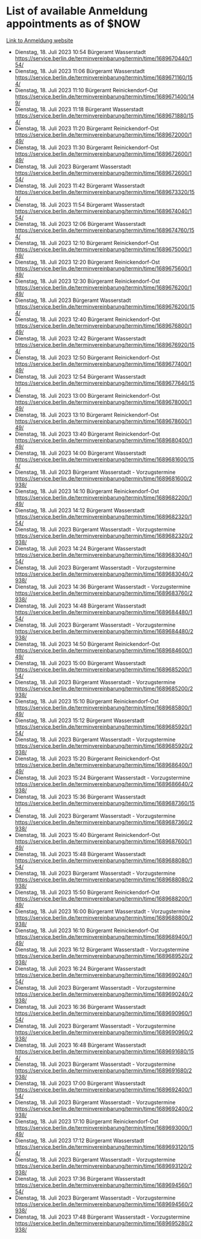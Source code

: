 # List of available Anmeldung appointments as of $NOW
[Link to Anmeldung website](https://service.berlin.de/terminvereinbarung/termin/tag.php?termin=1&anliegen[]=120686&dienstleisterlist=122210,122217,327316,122219,327312,122227,327314,122231,327346,122243,327348,122254,122252,329742,122260,329745,122262,329748,122271,327278,122273,327274,122277,327276,330436,122280,327294,122282,327290,122284,327292,122291,327270,122285,327266,122286,327264,122296,327268,150230,329760,122297,327286,122294,327284,122312,329763,122314,329775,122304,327330,122311,327334,122309,327332,317869,122281,327352,122279,329772,122283,122276,327324,122274,327326,122267,329766,122246,327318,122251,327320,122257,327322,122208,327298,122226,327300&herkunft=http%3A%2F%2Fservice.berlin.de%2Fdienstleistung%2F120686%2F)
- Dienstag, 18. Juli 2023 10:54 Bürgeramt Wasserstadt https://service.berlin.de/terminvereinbarung/termin/time/1689670440/154/
- Dienstag, 18. Juli 2023 11:06 Bürgeramt Wasserstadt https://service.berlin.de/terminvereinbarung/termin/time/1689671160/154/
- Dienstag, 18. Juli 2023 11:10 Bürgeramt Reinickendorf-Ost https://service.berlin.de/terminvereinbarung/termin/time/1689671400/149/
- Dienstag, 18. Juli 2023 11:18 Bürgeramt Wasserstadt https://service.berlin.de/terminvereinbarung/termin/time/1689671880/154/
- Dienstag, 18. Juli 2023 11:20 Bürgeramt Reinickendorf-Ost https://service.berlin.de/terminvereinbarung/termin/time/1689672000/149/
- Dienstag, 18. Juli 2023 11:30 Bürgeramt Reinickendorf-Ost https://service.berlin.de/terminvereinbarung/termin/time/1689672600/149/
- Dienstag, 18. Juli 2023  Bürgeramt Wasserstadt https://service.berlin.de/terminvereinbarung/termin/time/1689672600/154/
- Dienstag, 18. Juli 2023 11:42 Bürgeramt Wasserstadt https://service.berlin.de/terminvereinbarung/termin/time/1689673320/154/
- Dienstag, 18. Juli 2023 11:54 Bürgeramt Wasserstadt https://service.berlin.de/terminvereinbarung/termin/time/1689674040/154/
- Dienstag, 18. Juli 2023 12:06 Bürgeramt Wasserstadt https://service.berlin.de/terminvereinbarung/termin/time/1689674760/154/
- Dienstag, 18. Juli 2023 12:10 Bürgeramt Reinickendorf-Ost https://service.berlin.de/terminvereinbarung/termin/time/1689675000/149/
- Dienstag, 18. Juli 2023 12:20 Bürgeramt Reinickendorf-Ost https://service.berlin.de/terminvereinbarung/termin/time/1689675600/149/
- Dienstag, 18. Juli 2023 12:30 Bürgeramt Reinickendorf-Ost https://service.berlin.de/terminvereinbarung/termin/time/1689676200/149/
- Dienstag, 18. Juli 2023  Bürgeramt Wasserstadt https://service.berlin.de/terminvereinbarung/termin/time/1689676200/154/
- Dienstag, 18. Juli 2023 12:40 Bürgeramt Reinickendorf-Ost https://service.berlin.de/terminvereinbarung/termin/time/1689676800/149/
- Dienstag, 18. Juli 2023 12:42 Bürgeramt Wasserstadt https://service.berlin.de/terminvereinbarung/termin/time/1689676920/154/
- Dienstag, 18. Juli 2023 12:50 Bürgeramt Reinickendorf-Ost https://service.berlin.de/terminvereinbarung/termin/time/1689677400/149/
- Dienstag, 18. Juli 2023 12:54 Bürgeramt Wasserstadt https://service.berlin.de/terminvereinbarung/termin/time/1689677640/154/
- Dienstag, 18. Juli 2023 13:00 Bürgeramt Reinickendorf-Ost https://service.berlin.de/terminvereinbarung/termin/time/1689678000/149/
- Dienstag, 18. Juli 2023 13:10 Bürgeramt Reinickendorf-Ost https://service.berlin.de/terminvereinbarung/termin/time/1689678600/149/
- Dienstag, 18. Juli 2023 13:40 Bürgeramt Reinickendorf-Ost https://service.berlin.de/terminvereinbarung/termin/time/1689680400/149/
- Dienstag, 18. Juli 2023 14:00 Bürgeramt Wasserstadt https://service.berlin.de/terminvereinbarung/termin/time/1689681600/154/
- Dienstag, 18. Juli 2023  Bürgeramt Wasserstadt - Vorzugstermine https://service.berlin.de/terminvereinbarung/termin/time/1689681600/2938/
- Dienstag, 18. Juli 2023 14:10 Bürgeramt Reinickendorf-Ost https://service.berlin.de/terminvereinbarung/termin/time/1689682200/149/
- Dienstag, 18. Juli 2023 14:12 Bürgeramt Wasserstadt https://service.berlin.de/terminvereinbarung/termin/time/1689682320/154/
- Dienstag, 18. Juli 2023  Bürgeramt Wasserstadt - Vorzugstermine https://service.berlin.de/terminvereinbarung/termin/time/1689682320/2938/
- Dienstag, 18. Juli 2023 14:24 Bürgeramt Wasserstadt https://service.berlin.de/terminvereinbarung/termin/time/1689683040/154/
- Dienstag, 18. Juli 2023  Bürgeramt Wasserstadt - Vorzugstermine https://service.berlin.de/terminvereinbarung/termin/time/1689683040/2938/
- Dienstag, 18. Juli 2023 14:36 Bürgeramt Wasserstadt - Vorzugstermine https://service.berlin.de/terminvereinbarung/termin/time/1689683760/2938/
- Dienstag, 18. Juli 2023 14:48 Bürgeramt Wasserstadt https://service.berlin.de/terminvereinbarung/termin/time/1689684480/154/
- Dienstag, 18. Juli 2023  Bürgeramt Wasserstadt - Vorzugstermine https://service.berlin.de/terminvereinbarung/termin/time/1689684480/2938/
- Dienstag, 18. Juli 2023 14:50 Bürgeramt Reinickendorf-Ost https://service.berlin.de/terminvereinbarung/termin/time/1689684600/149/
- Dienstag, 18. Juli 2023 15:00 Bürgeramt Wasserstadt https://service.berlin.de/terminvereinbarung/termin/time/1689685200/154/
- Dienstag, 18. Juli 2023  Bürgeramt Wasserstadt - Vorzugstermine https://service.berlin.de/terminvereinbarung/termin/time/1689685200/2938/
- Dienstag, 18. Juli 2023 15:10 Bürgeramt Reinickendorf-Ost https://service.berlin.de/terminvereinbarung/termin/time/1689685800/149/
- Dienstag, 18. Juli 2023 15:12 Bürgeramt Wasserstadt https://service.berlin.de/terminvereinbarung/termin/time/1689685920/154/
- Dienstag, 18. Juli 2023  Bürgeramt Wasserstadt - Vorzugstermine https://service.berlin.de/terminvereinbarung/termin/time/1689685920/2938/
- Dienstag, 18. Juli 2023 15:20 Bürgeramt Reinickendorf-Ost https://service.berlin.de/terminvereinbarung/termin/time/1689686400/149/
- Dienstag, 18. Juli 2023 15:24 Bürgeramt Wasserstadt - Vorzugstermine https://service.berlin.de/terminvereinbarung/termin/time/1689686640/2938/
- Dienstag, 18. Juli 2023 15:36 Bürgeramt Wasserstadt https://service.berlin.de/terminvereinbarung/termin/time/1689687360/154/
- Dienstag, 18. Juli 2023  Bürgeramt Wasserstadt - Vorzugstermine https://service.berlin.de/terminvereinbarung/termin/time/1689687360/2938/
- Dienstag, 18. Juli 2023 15:40 Bürgeramt Reinickendorf-Ost https://service.berlin.de/terminvereinbarung/termin/time/1689687600/149/
- Dienstag, 18. Juli 2023 15:48 Bürgeramt Wasserstadt https://service.berlin.de/terminvereinbarung/termin/time/1689688080/154/
- Dienstag, 18. Juli 2023  Bürgeramt Wasserstadt - Vorzugstermine https://service.berlin.de/terminvereinbarung/termin/time/1689688080/2938/
- Dienstag, 18. Juli 2023 15:50 Bürgeramt Reinickendorf-Ost https://service.berlin.de/terminvereinbarung/termin/time/1689688200/149/
- Dienstag, 18. Juli 2023 16:00 Bürgeramt Wasserstadt - Vorzugstermine https://service.berlin.de/terminvereinbarung/termin/time/1689688800/2938/
- Dienstag, 18. Juli 2023 16:10 Bürgeramt Reinickendorf-Ost https://service.berlin.de/terminvereinbarung/termin/time/1689689400/149/
- Dienstag, 18. Juli 2023 16:12 Bürgeramt Wasserstadt - Vorzugstermine https://service.berlin.de/terminvereinbarung/termin/time/1689689520/2938/
- Dienstag, 18. Juli 2023 16:24 Bürgeramt Wasserstadt https://service.berlin.de/terminvereinbarung/termin/time/1689690240/154/
- Dienstag, 18. Juli 2023  Bürgeramt Wasserstadt - Vorzugstermine https://service.berlin.de/terminvereinbarung/termin/time/1689690240/2938/
- Dienstag, 18. Juli 2023 16:36 Bürgeramt Wasserstadt https://service.berlin.de/terminvereinbarung/termin/time/1689690960/154/
- Dienstag, 18. Juli 2023  Bürgeramt Wasserstadt - Vorzugstermine https://service.berlin.de/terminvereinbarung/termin/time/1689690960/2938/
- Dienstag, 18. Juli 2023 16:48 Bürgeramt Wasserstadt https://service.berlin.de/terminvereinbarung/termin/time/1689691680/154/
- Dienstag, 18. Juli 2023  Bürgeramt Wasserstadt - Vorzugstermine https://service.berlin.de/terminvereinbarung/termin/time/1689691680/2938/
- Dienstag, 18. Juli 2023 17:00 Bürgeramt Wasserstadt https://service.berlin.de/terminvereinbarung/termin/time/1689692400/154/
- Dienstag, 18. Juli 2023  Bürgeramt Wasserstadt - Vorzugstermine https://service.berlin.de/terminvereinbarung/termin/time/1689692400/2938/
- Dienstag, 18. Juli 2023 17:10 Bürgeramt Reinickendorf-Ost https://service.berlin.de/terminvereinbarung/termin/time/1689693000/149/
- Dienstag, 18. Juli 2023 17:12 Bürgeramt Wasserstadt https://service.berlin.de/terminvereinbarung/termin/time/1689693120/154/
- Dienstag, 18. Juli 2023  Bürgeramt Wasserstadt - Vorzugstermine https://service.berlin.de/terminvereinbarung/termin/time/1689693120/2938/
- Dienstag, 18. Juli 2023 17:36 Bürgeramt Wasserstadt https://service.berlin.de/terminvereinbarung/termin/time/1689694560/154/
- Dienstag, 18. Juli 2023  Bürgeramt Wasserstadt - Vorzugstermine https://service.berlin.de/terminvereinbarung/termin/time/1689694560/2938/
- Dienstag, 18. Juli 2023 17:48 Bürgeramt Wasserstadt - Vorzugstermine https://service.berlin.de/terminvereinbarung/termin/time/1689695280/2938/
